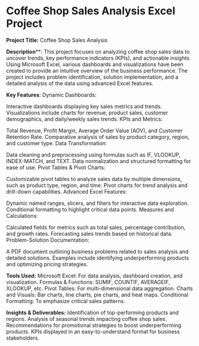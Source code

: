 # Coffee Shop Sales Analysis Excel Project

**Project Title:**
Coffee Shop Sales Analysis

**Description****:
This project focuses on analyzing coffee shop sales data to uncover trends, key performance indicators (KPIs), and actionable insights. Using Microsoft Excel, various dashboards and visualizations have been created to provide an intuitive overview of the business performance. The project includes problem identification, solution implementation, and a detailed analysis of the data using advanced Excel features.

**Key Features**:
Dynamic Dashboards:

Interactive dashboards displaying key sales metrics and trends.
Visualizations include charts for revenue, product sales, customer demographics, and daily/weekly sales trends.
KPIs and Metrics:

Total Revenue, Profit Margin, Average Order Value (AOV), and Customer Retention Rate.
Comparative analysis of sales by product category, region, and customer type.
Data Transformation:

Data cleaning and preprocessing using formulas such as IF, VLOOKUP, INDEX-MATCH, and TEXT.
Data normalization and structured formatting for ease of use.
Pivot Tables & Pivot Charts:

Customizable pivot tables to analyze sales data by multiple dimensions, such as product type, region, and time.
Pivot charts for trend analysis and drill-down capabilities.
Advanced Excel Features:

Dynamic named ranges, slicers, and filters for interactive data exploration.
Conditional formatting to highlight critical data points.
Measures and Calculations:

Calculated fields for metrics such as total sales, percentage contribution, and growth rates.
Forecasting sales trends based on historical data.
Problem-Solution Documentation:

A PDF document outlining business problems related to sales analysis and detailed solutions.
Examples include identifying underperforming products and optimizing pricing strategies.

**Tools Used:**
Microsoft Excel: For data analysis, dashboard creation, and visualization.
Formulas & Functions: SUMIF, COUNTIF, AVERAGEIF, XLOOKUP, etc.
Pivot Tables: For multi-dimensional data aggregation.
Charts and Visuals: Bar charts, line charts, pie charts, and heat maps.
Conditional Formatting: To emphasize critical sales patterns.

**Insights & Deliverables:**
Identification of top-performing products and regions.
Analysis of seasonal trends impacting coffee shop sales.
Recommendations for promotional strategies to boost underperforming products.
KPIs displayed in an easy-to-understand format for business stakeholders.


